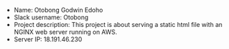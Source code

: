 - Name: Otobong Godwin Edoho
- Slack username: Otobong
- Project description: This project is about serving a static html file with an NGINX web server running on AWS.
- Server IP: 18.191.46.230
